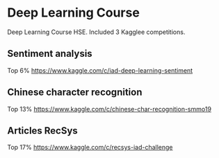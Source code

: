 # Deep Learning Course
Deep Learning Course HSE.
Included 3 Kagglee competitions.

## Sentiment analysis
Top 6% 
https://www.kaggle.com/c/iad-deep-learning-sentiment

## Chinese character recognition
Top 13%
https://www.kaggle.com/c/chinese-char-recognition-smmo19

## Articles RecSys
Top 17%
https://www.kaggle.com/c/recsys-iad-challenge

